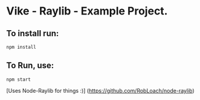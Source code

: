 # Vike - Raylib - Example Project.

## To install run:
```
npm install
```

## To Run, use:
```
npm start
```

[Uses Node-Raylib for things :)] (https://github.com/RobLoach/node-raylib) 
